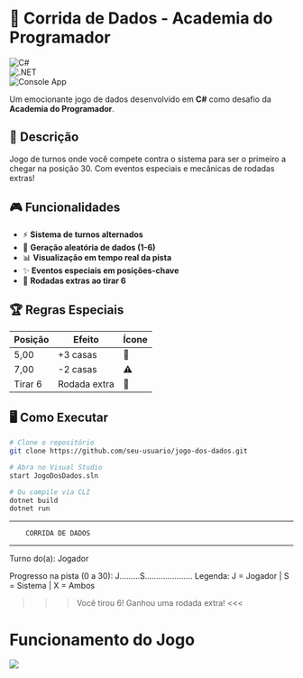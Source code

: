 # 🎲 Corrida de Dados - Academia do Programador  

![C#](https://img.shields.io/badge/C%23-239120?style=for-the-badge&logo=c-sharp&logoColor=white)  
![.NET](https://img.shields.io/badge/.NET-512BD4?style=for-the-badge&logo=dotnet&logoColor=white)  
![Console App](https://img.shields.io/badge/Console_App-4EAA25?style=for-the-badge&logo=gnu-bash&logoColor=white)  

Um emocionante jogo de dados desenvolvido em **C#** como desafio da **Academia do Programador**.

## 📜 Descrição  
Jogo de turnos onde você compete contra o sistema para ser o primeiro a chegar na posição 30. Com eventos especiais e mecânicas de rodadas extras!

## 🎮 Funcionalidades  
- ⚡ **Sistema de turnos alternados**  
- 🎰 **Geração aleatória de dados (1-6)**  
- 📊 **Visualização em tempo real da pista**  
- ✨ **Eventos especiais em posições-chave**  
- 🔄 **Rodadas extras ao tirar 6**  

## 🏆 Regras Especiais  
| Posição | Efeito               | Ícone |
|---------|----------------------|-------|
| 5,00 | +3 casas             | 🚀    |
| 7,00 | -2 casas             | ⚠️    |
| Tirar 6 | Rodada extra         | 🔄    |

## 🖥️ Como Executar  
```bash
# Clone o repositório
git clone https://github.com/seu-usuario/jogo-dos-dados.git

# Abra no Visual Studio
start JogoDosDados.sln

# Ou compile via CLI
dotnet build
dotnet run
````
----------------------------------
        CORRIDA DE DADOS
----------------------------------
Turno do(a): Jogador

Progresso na pista (0 a 30):
J.........S.....................
Legenda: J = Jogador | S = Sistema | X = Ambos

>>> Você tirou 6! Ganhou uma rodada extra! <<<

# Funcionamento do Jogo

![](https://i.imgur.com/nfJ72Sj.gif)



# 
